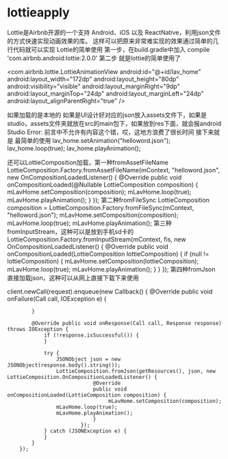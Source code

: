 # lottieapply
Lottie是Airbnb开源的一个支持 Android、iOS 以及 ReactNative，利用json文件的方式快速实现动画效果的库。
这样可以把原来非常难实现的效果通过简单的几行代码就可以实现
Lottie的简单使用
第一步，在build.gradle中加入
compile 'com.airbnb.android:lottie:2.0.0'
第二步 就是lottie的简单使用了

<com.airbnb.lottie.LottieAnimationView
android:id="@+id/lav_home"
android:layout_width="172dp"
android:layout_height="80dp"
android:visibility="visible"
android:layout_marginRight="9dp"
android:layout_marginTop="24dp"
android:layout_marginLeft="24dp"
android:layout_alignParentRight="true"
/>

如果加载的是本地的
如果是UI设计好对应的json放入assets文件下，如果是studio，assets文件夹就放在src的main包下，如果放到res下面，就会报android Studio Error: 前言中不允许有内容这个错，哎，这地方浪费了很长时间
接下来就是
最简单的使用
lav_home.setAnimation("helloword.json");
lav_home.loop(true);
lav_home.playAnimation();


还可以LottieComposition加载，第一种fromAssetFileName
LottieComposition.Factory.fromAssetFileName(mContext, "helloword.json", new OnCompositionLoadedListener() {
@Override
public void onCompositionLoaded(@Nullable LottieComposition composition) {
mLavHome.setComposition(composition);
mLavHome.loop(true);
mLavHome.playAnimation();
}
});
第二种fromFileSync
LottieComposition composition = LottieComposition.Factory.fromFileSync(mContext, "helloword.json");
mLavHome.setComposition(composition);
mLavHome.loop(true);
mLavHome.playAnimation();
第三种fromInputStream，这种可以是放到手机sd卡的
LottieComposition.Factory.fromInputStream(mContext, fis, new OnCompositionLoadedListener() {
@Override
public void onCompositionLoaded(LottieComposition lottieComposition) {
if (null != lottieComposition) {
mLavHome.setComposition(lottieComposition);
mLavHome.loop(true);
mLavHome.playAnimation();
}
}
});
第四种fromJson 直接加载json，这种可以从网上直接下载下来使用

client.newCall(request).enqueue(new Callback() {
            @Override public void onFailure(Call call, IOException e) {

            }

            @Override public void onResponse(Call call, Response response) throws IOException {
                if (!response.isSuccessful()) {
                }

                try {
                    JSONObject json = new JSONObject(response.body().string());
                    LottieComposition.fromJson(getResources(), json, new LottieComposition.OnCompositionLoadedListener() {
                                @Override
                                public void onCompositionLoaded(LottieComposition composition) {
                                     mLavHome.setComposition(composition);
                    mLavHome.loop(true);
                    mLavHome.playAnimation();
                                }
                            });
                } catch (JSONException e) {
                }
            }
        });
